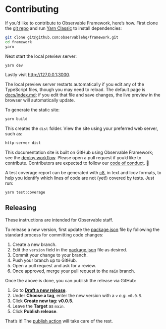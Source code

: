# Contributing

If you’d like to contribute to Observable Framework, here’s how. First clone the [git repo](https://github.com/observablehq/framework) and run [Yarn Classic](https://classic.yarnpkg.com/lang/en/docs/install/) to install dependencies:

```sh
git clone git@github.com:observablehq/framework.git
cd framework
yarn
```

Next start the local preview server:

```sh
yarn dev
```

Lastly visit <http://127.0.0.1:3000>.

The local preview server restarts automatically if you edit any of the TypeScript files, though you may need to reload. The default page is [docs/index.md](https://github.com/observablehq/framework/blob/main/docs/index.md?plain=1); if you edit that file and save changes, the live preview in the browser will automatically update.

To generate the static site:

```sh
yarn build
```

This creates the `dist` folder. View the site using your preferred web server, such as:

```sh
http-server dist
```

This documentation site is built on GitHub using Observable Framework; see the [deploy workflow](https://github.com/observablehq/framework/blob/main/.github/workflows/deploy.yml). Please open a pull request if you’d like to contribute. Contributors are expected to follow our [code of conduct](https://github.com/observablehq/.github/blob/master/CODE_OF_CONDUCT.md). 🙏

A test coverage report can be generated with [c8](https://github.com/bcoe/c8), in text and lcov formats, to help you identify which lines of code are not (yet!) covered by tests. Just run:

```bash
yarn test:coverage
```

## Releasing

<div class="note">These instructions are intended for Observable staff.</div>

To release a new version, first update the [package.json](https://github.com/observablehq/framework/blob/main/package.json) file by following the standard process for committing code changes:

1. Create a new branch.
2. Edit the `version` field in the [package.json](https://github.com/observablehq/framework/blob/main/package.json) file as desired.
3. Commit your change to your branch.
4. Push your branch up to GitHub.
5. Open a pull request and ask for a review.
6. Once approved, merge your pull request to the `main` branch.

Once the above is done, you can publish the release via GitHub:

1. Go to [**Draft a new release**](https://github.com/observablehq/framework/releases/new).
2. Under **Choose a tag**, enter the new version with a `v` *e.g.* `v0.0.5`.
3. Click **Create new tag: v0.0.5**.
4. Leave the **Target** as `main`.
5. Click **Publish release**.

That’s it! The [publish action](https://github.com/observablehq/framework/actions/workflows/publish.yml) will take care of the rest.
